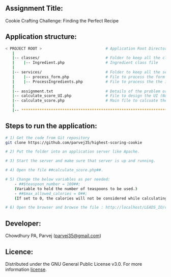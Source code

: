 ## Assignment Title:
Cookie Crafting Challenge: Finding the Perfect Recipe

## Application structure:

```bash
< PROJECT ROOT >                            # Application Root Directory
   |
   |-- classes/                             # Folder to keep all the class files
   |    |-- Ingredient.php                  # Ingredient class file
   |
   |-- services/                            # Folder to keep all the service files
   |    |-- process_form.php                # File to process the form data send by UI (Not complete)
   |    |-- ProcessIngredients.php          # File to process the the ingredient data to calculate recipe score. 
   |
   |-- assignment.txt                       # Details of the problem or the assignment.
   |-- calculate_score_UI.php               # File to design the UI (Not complete)
   |-- calculate_score.php                  # Main file to calcuate the recipe score. (Completed)
   |
   |-- ************************************************************************
```

## Steps to run the application:
```bash
# 1) Get the code from Git repository
git clone https://github.com/parvej35/highest-scoring-cookie

# 2) Put the folder into an application server like Apache.

# 3) Start the server and make sure that server is up and running.

# 4) Open the file ##calculate_score.php##.

# 5) Change the below variables as per needed: 
    - ##$teaspoon_number = 100##; 
    (Variable to hold the number of teaspoons to be used.)
    - ##$max_allowed_calories = 0##; 
    (If set to 0, the calories will not be considered while calculating the recipe score.)

# 6) Open the browser and browse the file : http://localhost/LEADS_IO/calculate_score.php
```

## Developer:
Chowdhury PA, Parvej (parvej35@gmail.com)<br>

## Licence:

Distributed under the GNU General Public License v3.0. 
For more information <a href='https://www.gnu.org/licenses/gpl-3.0.en.html#license-text' target='_blank'> license</a>.